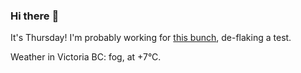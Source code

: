 ### Hi there :wave:

It's Thursday! I'm probably working for [this bunch](https://github.com/kohofinancial), de-flaking a test.

Weather in Victoria BC: fog, at +7°C.

